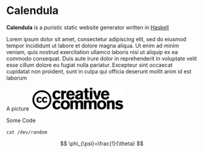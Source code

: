 # Calendula

**Calendula** is a *puristic* static website generator written in [Haskell](https://www.haskell.org/)

Lorem ipsum dolor sit amet, consectetur adipiscing elit, sed do eiusmod tempor incididunt ut labore et dolore magna aliqua. Ut enim ad minim veniam, quis nostrud exercitation ullamco laboris nisi ut aliquip ex ea commodo consequat. Duis aute irure dolor in reprehenderit in voluptate velit esse cillum dolore eu fugiat nulla pariatur. Excepteur sint occaecat cupidatat non proident, sunt in culpa qui officia deserunt mollit anim id est laborum

A picture
<img src="cc.png" alt="CC-Logo" width="250"></img>

Some Code

~~~
cat /dev/random
~~~

$$  \phi_{\psi}=\frac{1}{\theta} $$
